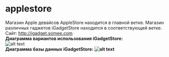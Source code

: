 # applestore
Магазин Apple девайсов AppleStore находится в главной ветке.
Магазин различных гаджетов iGadgetStore находится в соответствующей ветке.<br/>Сайт: http://igadget.somee.com<br />
**Диаграмма вариантов использования iGadgetStore:**
<br />![alt text](https://i.imgur.com/pXsdIsE.png)<br/>
**<b>Диаграмма базы данных iGadgetStore:**
![alt text](https://i.imgur.com/hpGKyDF.png)
